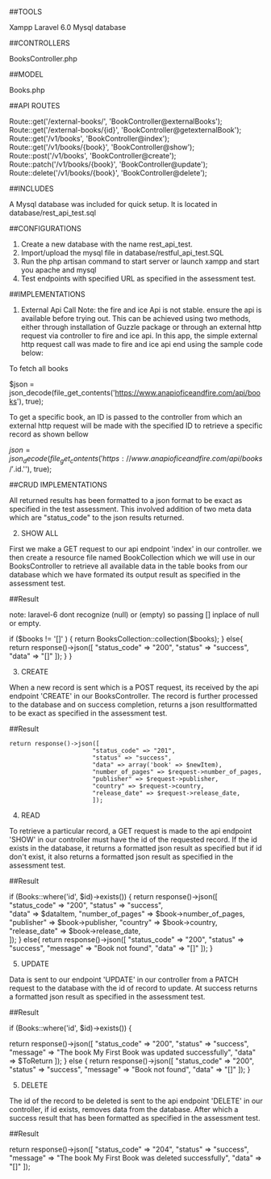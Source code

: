 ##TOOLS

Xampp
Laravel 6.0
Mysql database

##CONTROLLERS

BooksController.php

##MODEL

Books.php

##API ROUTES

Route::get('/external-books/', 'BookController@externalBooks');
Route::get('/external-books/{id}', 'BookController@getexternalBook');
Route::get('/v1/books', 'BookController@index');
Route::get('/v1/books/{book}', 'BookController@show');
Route::post('/v1/books', 'BookController@create');
Route::patch('/v1/books/{book}', 'BookController@update');
Route::delete('/v1/books/{book}', 'BookController@delete');

##INCLUDES

A Mysql database was included for quick setup. It is located in database/rest_api_test.sql

##CONFIGURATIONS

1. Create a new database with the name rest_api_test.
2. Import/upload the mysql file in database/restful_api_test.SQL
3. Run the php artisan command to start server or launch xampp and start you apache and mysql
4. Test endpoints with specified URL as specified in the assessment test.

##IMPLEMENTATIONS

1. External Api Call
Note: the fire and ice Api is not stable. ensure the api is available before trying out.
This can be achieved using two methods, either through installation of Guzzle package or through an external http request via controller to fire and ice api. In this app,  the simple external http request call was made to fire and ice api end using the sample code below:

To fetch all books 

$json = json_decode(file_get_contents('https://www.anapioficeandfire.com/api/books'), true);

To get a specific book, an ID is passed to the controller from which an external http request will be made with the specified ID to retrieve a specific record as shown bellow

$json = json_decode(file_get_contents('https://www.anapioficeandfire.com/api/books/'.$id.''), true);


##CRUD IMPLEMENTATIONS

All returned results has been formatted to a json format to be exact as specified in the test assessment.
This involved addition of two meta data which are "status_code" to the json results returned.

2. SHOW ALL

First we make a GET request to our api endpoint 'index' in our controller. we then create a resource file named BookCollection which we will use in our BooksController to retrieve all available data in the table books from our database which we have formated its output result as specified in the assessment test.

##Result

note: laravel-6 dont recognize (null) or (empty) so passing [] inplace of null or empty.

 if ($books != '[]' ) { 
        return BooksCollection::collection($books);
        } else{
        return response()->json([
        "status_code" => "200",
        "status" => "success", 
        "data" => "[]"
        ]);
         }
}

3. CREATE 

When a new record is sent which is a POST request, its received by the api endpoint 'CREATE' in our BooksController. The record is further processed to the database and on success completion,  returns a json resultformatted to be exact as specified in the assessment test.

##Result

    return response()->json([ 
                           "status_code" => "201", 
                           "status" => "success",  
                           "data" => array('book' => $newItem),
                           "number_of_pages" => $request->number_of_pages, 
                           "publisher" => $request->publisher, 
                           "country" => $request->country,
                           "release_date" => $request->release_date,  
                           ]); 

4. READ

To retrieve a particular record, a GET request is made to the api endpoint 'SHOW' in our controller must have the id of the requested record. If the id exists in the database, it returns a formatted json result as specified but if id don't exist, it also returns a formatted json result as specified in the assessment test.

##Result

if (Books::where('id', $id)->exists()) {
 return response()->json([ 
                           "status_code" => "200", 
                           "status" => "success",  
                           "data" => $dataItem,
                           "number_of_pages" => $book->number_of_pages, 
                           "publisher" => $book->publisher, 
                           "country" => $book->country,
                           "release_date" => $book->release_date,  
                           ]); 
}
else{
 return response()->json([
                           "status_code" => "200",
                           "status" => "success",
                           "message" => "Book not found",
                           "data" => "[]"
                            ]);
}

5. UPDATE

Data is sent to our endpoint 'UPDATE' in our controller from a PATCH request to the database with the id of record to update. At success returns a formatted json result as specified in the assessment test.

##Result

 if (Books::where('id', $id)->exists()) { 

return response()->json([ 
                 "status_code" => "200",
                 "status" => "success", 
                 "message" => "The book My First Book was updated successfully", 
                 "data" => $ToReturn
                ]);
 } else {
 return response()->json([
                 "status_code" => "200",
                 "status" => "success",
                 "message" => "Book not found",
                 "data" => "[]"
]);
}

5. DELETE

The id of the record to be deleted is sent to the api endpoint 'DELETE' in our controller, if id exists, removes data from the database. After which a success result that has been formatted as specified in the assessment test.

##Result

return response()->json([
        "status_code" => "204",
        "status" => "success",
        "message" => "The book My First Book was deleted successfully",
        "data" => "[]"
    ]);
